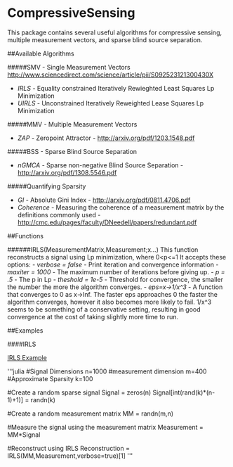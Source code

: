 # CompressiveSensing

This package contains several useful algorithms for compressive sensing, multiple measurement vectors, and sparse blind source separation.

##Available Algorithms

#####SMV - Single Measurement Vectors
   http://www.sciencedirect.com/science/article/pii/S092523121300430X
- *IRLS* - Equality constrained Iteratively Rewieghted Least Squares Lp Minimization
- *UIRLS* - Unconstrained Iteratively Reweighted Lease Squares Lp Minimization

#####MMV - Multiple Measurement Vectors
- *ZAP* - Zeropoint Attractor - http://arxiv.org/pdf/1203.1548.pdf

#####BSS - Sparse Blind Source Separation
- *nGMCA* - Sparse non-negative Blind Source Separation - http://arxiv.org/pdf/1308.5546.pdf

#####Quantifying Sparsity
- *GI* - Absolute Gini Index - http://arxiv.org/pdf/0811.4706.pdf
- *Coherence* - Measuring the coherence of a measurement matrix by the definitions commonly used - http://cmc.edu/pages/faculty/DNeedell/papers/redundant.pdf


##Functions

######IRLS(MeasurementMatrix,Measurement;x...)
	This function reconstructs a signal using Lp minimization, where 0<p<=1
	It accepts these options:
	- *verbose = false* - Print iteration and convergence information
	- *maxiter = 1000* - The maximum number of iterations before giving up.
	- *p = .5* - The p in Lp
	- *theshold = 1e-5* - Threshold for convergence, the smaller the number the more the algorithm converges.
	- *eps=x->1/x^3* - A function that converges to 0 as x->Inf. The faster eps approaches 0 the faster the algorithm converges, however it also becomes more likely to fail.  1/x^3 seems to be something of a conservative setting, resulting in good convergence at the cost of taking slightly more time to run.

##Examples

####IRLS

[IRLS Example](./examples/Example_1_Fig_1.png)

'''julia
#Signal Dimensions
n=1000
#measurement dimension
m=400
#Approximate Sparsity
k=100

#Create a random sparse signal
Signal = zeros(n)
Signal[int(rand(k)*(n-1)+1)] = randn(k)

#Create a random measurement matrix
MM = randn(m,n)

#Measure the signal using the measurement matrix
Measurement = MM*Signal

#Reconstruct using IRLS
Reconstruction = IRLS(MM,Measurement,verbose=true)[1]
'''